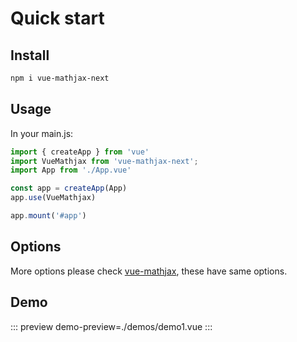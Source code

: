 # Quick start

## Install

```sh
npm i vue-mathjax-next
```

## Usage

In your main.js:
```js
import { createApp } from 'vue'
import VueMathjax from 'vue-mathjax-next';
import App from './App.vue'

const app = createApp(App)
app.use(VueMathjax)

app.mount('#app')
```

## Options
More options please check [vue-mathjax](https://github.com/justforuse/vue-mathjax), these have same options.

## Demo

::: preview
demo-preview=./demos/demo1.vue
:::